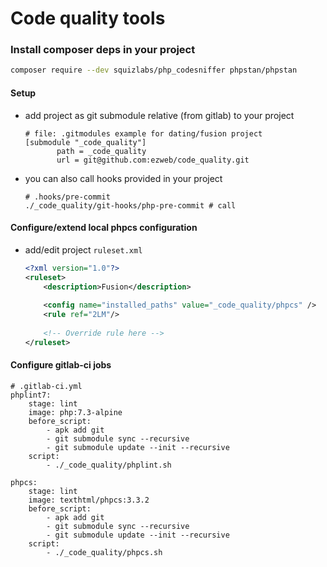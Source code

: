 # Code quality tools

### Install composer deps in your project
```bash
composer require --dev squizlabs/php_codesniffer phpstan/phpstan
```

#### Setup
- add project as git submodule relative (from gitlab) to your project
     ```
     # file: .gitmodules example for dating/fusion project
     [submodule "_code_quality"]
        	path = _code_quality
        	url = git@github.com:ezweb/code_quality.git
     ```
- you can also call hooks provided in your project 
    ```
    # .hooks/pre-commit    
    ./_code_quality/git-hooks/php-pre-commit # call
    ```
     
     
#### Configure/extend local phpcs configuration
- add/edit project `ruleset.xml`
    ```xml
    <?xml version="1.0"?>
    <ruleset>
        <description>Fusion</description>
        
        <config name="installed_paths" value="_code_quality/phpcs" />
        <rule ref="2LM"/>
      
        <!-- Override rule here -->
    </ruleset>
    ``` 
    
    
    
#### Configure gitlab-ci jobs

```
# .gitlab-ci.yml
phplint7:
    stage: lint
    image: php:7.3-alpine
    before_script:
        - apk add git
        - git submodule sync --recursive
        - git submodule update --init --recursive
    script:
        - ./_code_quality/phplint.sh

phpcs:
    stage: lint
    image: texthtml/phpcs:3.3.2
    before_script:
        - apk add git
        - git submodule sync --recursive
        - git submodule update --init --recursive
    script:
        - ./_code_quality/phpcs.sh
```